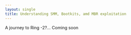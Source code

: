 ```yaml
---
layout: single
title: Understanding SMM, Bootkits, amd MBR exploitation
---
```


A journey to Ring -2?... Coming soon
